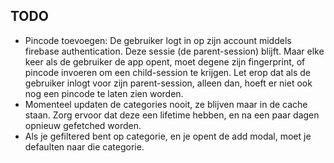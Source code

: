 
## TODO
- Pincode toevoegen:
De gebruiker logt in op zijn account middels firebase authentication. Deze sessie (de parent-session) blijft. Maar elke keer als de gebruiker de app opent, moet degene zijn fingerprint, of pincode invoeren om een child-session te krijgen. Let erop dat als de gebruiker inlogt voor zijn parent-session, alleen dan, hoeft er niet ook nog een pincode te laten zien worden.
- Momenteel updaten de categories nooit, ze blijven maar in de cache staan. Zorg ervoor dat deze een lifetime hebben, en na een paar dagen opnieuw gefetched worden.
- Als je gefiltered bent op categorie, en je opent de add modal, moet je defaulten naar die categorie.